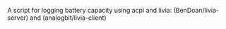 A script for logging battery capacity using acpi and livia: (BenDoan/livia-server) and (analogbit/livia-client)
